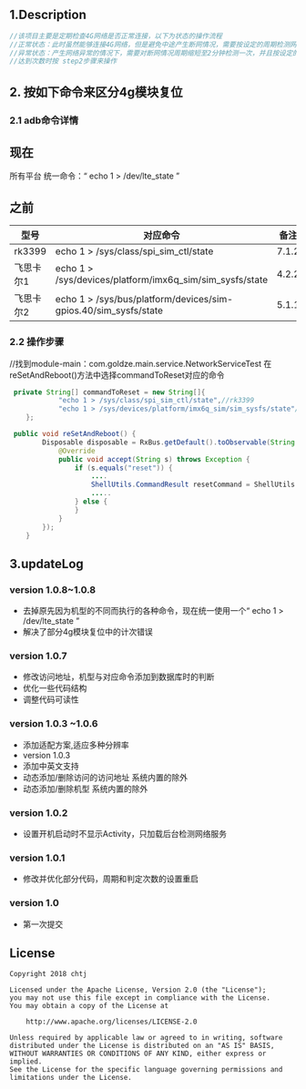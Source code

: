 ## 1.Description 
```groovy
//该项目主要是定期检查4G网络是否正常连接，以下为状态的操作流程
//正常状态：此时虽然能够连接4G网络，但是避免中途产生断网情况，需要按设定的周期检测网络情况
//异常状态：产生网络异常的情况下，需要对断网情况周期缩短至2分钟检测一次，并且按设定的次数进行判定，
//达到次数时按 step2步骤来操作
```
## 2. 按如下命令来区分4g模块复位
### 2.1 adb命令详情
现在
----
所有平台 统一命令：“ echo 1 > /dev/lte_state ”

之前
----
 型号  | 对应命令  | 备注
 ---- | ----- | ------  
 rk3399| echo 1 > /sys/class/spi_sim_ctl/state | 7.1.2
 飞思卡尔1| echo 1 > /sys/devices/platform/imx6q_sim/sim_sysfs/state | 4.2.2
 飞思卡尔2| echo 1 > /sys/bus/platform/devices/sim-gpios.40/sim_sysfs/state | 5.1.1

### 2.2 操作步骤
//找到module-main：com.goldze.main.service.NetworkServiceTest 在reSetAndReboot()方法中选择commandToReset对应的命令
```java
 private String[] commandToReset = new String[]{
            "echo 1 > /sys/class/spi_sim_ctl/state",//rk3399
            "echo 1 > /sys/devices/platform/imx6q_sim/sim_sysfs/state"//飞思卡尔
    };
```
```java
 public void reSetAndReboot() {
        Disposable disposable = RxBus.getDefault().toObservable(String.class).subscribe(new Consumer<String>() {
            @Override
            public void accept(String s) throws Exception {
                if (s.equals("reset")) {
                    ....
                    ShellUtils.CommandResult resetCommand = ShellUtils.execCommand(commandToReset[1], false);//在这里设置commandToReset对应的命令
                    .....
                } else {
                }
            }
        });
    }
```
## 3.updateLog
### version 1.0.8~1.0.8
- 去掉原先因为机型的不同而执行的各种命令，现在统一使用一个“ echo 1 > /dev/lte_state ”
- 解决了部分4g模块复位中的计次错误
### version 1.0.7 
- 修改访问地址，机型与对应命令添加到数据库时的判断
- 优化一些代码结构
- 调整代码可读性
### version 1.0.3 ~1.0.6
- 添加适配方案,适应多种分辨率
- version 1.0.3
- 添加中英文支持
- 动态添加/删除访问的访问地址  系统内置的除外
- 动态添加/删除机型  系统内置的除外
### version 1.0.2
- 设置开机启动时不显示Activity，只加载后台检测网络服务
### version 1.0.1
- 修改并优化部分代码，周期和判定次数的设置重启
### version 1.0
- 第一次提交
## License

    Copyright 2018 chtj
 
    Licensed under the Apache License, Version 2.0 (the "License");
    you may not use this file except in compliance with the License.
    You may obtain a copy of the License at
 
        http://www.apache.org/licenses/LICENSE-2.0
 
    Unless required by applicable law or agreed to in writing, software
    distributed under the License is distributed on an "AS IS" BASIS,
    WITHOUT WARRANTIES OR CONDITIONS OF ANY KIND, either express or implied.
    See the License for the specific language governing permissions and
    limitations under the License.